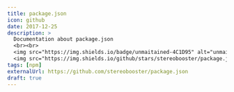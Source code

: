 ```yaml
---
title: package.json
icon: github
date: 2017-12-25
description: >
  Documentation about package.json
  <br><br>
  <img src="https://img.shields.io/badge/unmaitained-4C1D95" alt="unmaitained" class="inline mr-2">
  <img src="https://img.shields.io/github/stars/stereobooster/package.json" alt="GitHub Repo stars" class="inline mr-2">
tags: [npm]
externalUrl: https://github.com/stereobooster/package.json
draft: true
---
```

